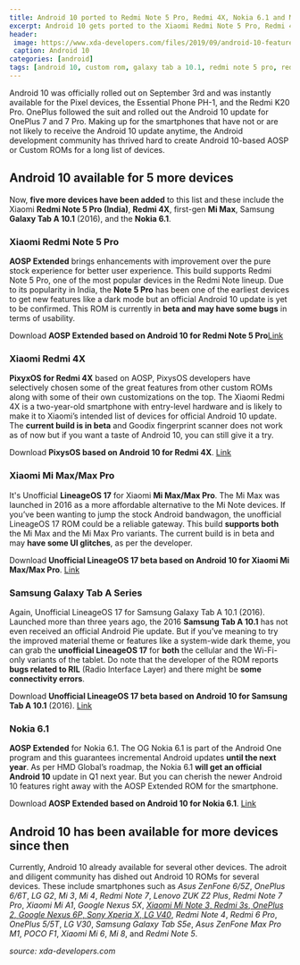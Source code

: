 ```yaml
---
title: Android 10 ported to Redmi Note 5 Pro, Redmi 4X, Nokia 6.1 and More
excerpt: Android 10 gets ported to the Xiaomi Redmi Note 5 Pro, Redmi 4X, Mi Max, 2016 Samsung Galaxy Tab A 10.1, and Nokia 6.1
header:
 image: https://www.xda-developers.com/files/2019/09/android-10-featured-4.png
 caption: Android 10
categories: [android]
tags: [android 10, custom rom, galaxy tab a 10.1, redmi note 5 pro, redmi 4x, nokia 6.1]
---
```

Android 10 was officially rolled out on September 3rd and was instantly available for the Pixel devices, the Essential Phone PH-1, and the Redmi K20 Pro. OnePlus followed the suit and rolled out the Android 10 update for OnePlus 7 and 7 Pro. Making up for the smartphones that have not or are not likely to receive the Android 10 update anytime, the Android development community has thrived hard to create Android 10-based AOSP or Custom ROMs for a long list of devices. 

## Android 10 available for 5 more devices

Now, **five more devices have been added** to this list and these include the Xiaomi **Redmi Note 5 Pro (India)**, **Redmi 4X**, first-gen **Mi Max**, Samsung **Galaxy Tab A 10.1** (2016), and the **Nokia 6.1**.

### Xiaomi Redmi Note 5 Pro

**AOSP Extended** brings enhancements with improvement over the pure stock experience for better user experience. This build supports Redmi Note 5 Pro, one of the most popular devices in the Redmi Note lineup. Due to its popularity in India, the **Note 5 Pro** has been one of the earliest devices to get new features like a dark mode but an official Android 10 update is yet to be confirmed. This ROM is currently in **beta and may have some bugs** in terms of usability.

Download **AOSP Extended based on Android 10 for Redmi Note 5 Pro**[Link](https://forum.xda-developers.com/redmi-note-5-pro/development/rom-aospextended-rom-v7-0-t3974935)

### Xiaomi Redmi 4X

**PixyxOS for Redmi 4X** based on AOSP, PixysOS developers have selectively chosen some of the great features from other custom ROMs along with some of their own customizations on the top. The Xiaomi Redmi 4X is a two-year-old smartphone with entry-level hardware and is likely to make it to Xiaomi’s intended list of devices for official Android 10 update. The **current build is in beta** and Goodix fingerprint scanner does not work as of now but if you want a taste of Android 10, you can still give it a try.

Download **PixysOS based on Android 10 for Redmi 4X**. [Link](https://forum.xda-developers.com/xiaomi-redmi-4x/development/rom-pixysos-3-0-t3974875)

### Xiaomi Mi Max/Max Pro

It's Unofficial **LineageOS 17** for Xiaomi **Mi Max/Max Pro**. The Mi Max was launched in 2016 as a more affordable alternative to the Mi Note devices. If you’ve been wanting to jump the stock Android bandwagon, the unofficial LineageOS 17 ROM could be a reliable gateway. This build **supports both** the Mi Max and the Mi Max Pro variants. The current build is in beta and may **have some UI glitches**, as per the developer.

Download **Unofficial LineageOS 17 beta based on Android 10 for Xiaomi Mi Max/Max Pro**. [Link](https://forum.xda-developers.com/mi-max/development/rom-lineageos-17-0-t3973175)

### Samsung Galaxy Tab A Series

Again, Unofficial LineageOS 17 for Samsung Galaxy Tab A 10.1 (2016). Launched more than three years ago, the 2016 **Samsung Tab A 10.1** has not even received an official Android Pie update. But if you’ve meaning to try the improved material theme or features like a system-wide dark theme, you can grab the **unofficial LineageOS 17** for **both** the cellular and the Wi-Fi-only variants of the tablet. Do note that the developer of the ROM reports **bugs related to RIL** (Radio Interface Layer) and there might be **some connectivity errors**.

Download **Unofficial LineageOS 17 beta based on Android 10 for Samsung Tab A 10.1** (2016). [Link](https://forum.xda-developers.com/galaxy-tab-a/development/rom-lineage-17-0-android-10-q-64bit-t3973561)

### Nokia 6.1

**AOSP Extended** for Nokia 6.1. The OG Nokia 6.1 is part of the Android One program and this guarantees incremental Android updates **until the next year**. As per HMD Global’s roadmap, the Nokia 6.1 **will get an official Android 10** update in Q1 next year. But you can cherish the newer Android 10 features right away with the AOSP Extended ROM for the smartphone.

Download **AOSP Extended based on Android 10 for Nokia 6.1**. [Link](https://forum.xda-developers.com/nokia-6-2018/development/rom-aospextended-rom-v7-0-t3974509)

## Android 10 has been available for more devices since then

Currently, Android 10 already available for several other devices. The adroit and diligent community has dished out Android 10 ROMs for several devices. These include smartphones such as _Asus ZenFone 6/5Z_, _OnePlus 6/6T_, _LG G2_, _Mi 3_, _Mi 4_, _Redmi Note 7_, _Lenovo ZUK Z2 Plus_, _Redmi Note 7 Pro_, _Xiaomi Mi A1_, _Google Nexus 5X_, [_Xiaomi Mi Note 3_, _Redmi 3s_, _OnePlus 2_, _Google Nexus 6P_, _Sony Xperia X_, _LG V40_](https://catetan.istimiwir.host/android/android-10-custom-roms-for-mi-note-3-oneplus-2-nexus-6p-xperi-x-lg-v40/), _Redmi Note 4_, _Redmi 6 Pro_, _OnePlus 5/5T_, _LG V30_, _Samsung Galaxy Tab S5e_, _Asus ZenFone Max Pro M1_, _POCO F1_, _Xiaomi Mi 6_, _Mi 8_, and _Redmi Note 5_.

_source: xda-developers.com_
